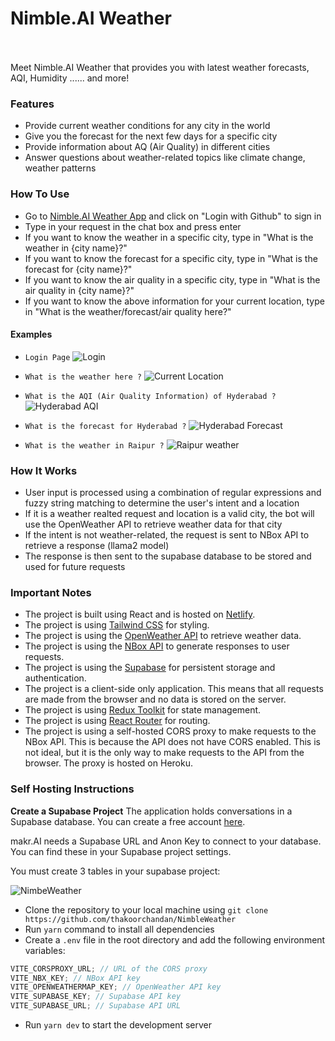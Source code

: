 # Nimble.AI Weather

</br></br>
Meet Nimble.AI Weather that provides you with latest weather forecasts, AQI, Humidity ...... and more!

### Features

-   Provide current weather conditions for any city in the world
-   Give you the forecast for the next few days for a specific city
-   Provide information about AQ (Air Quality) in different cities
-   Answer questions about weather-related topics like climate change, weather patterns 


### How To Use

-   Go to [Nimble.AI Weather App]() and click on "Login with Github" to sign in
-   Type in your request in the chat box and press enter
-   If you want to know the weather in a specific city, type in "What is the weather in {city name}?"
-   If you want to know the forecast for a specific city, type in "What is the forecast for {city name}?"
-   If you want to know the air quality in a specific city, type in "What is the air quality in {city name}?"
-   If you want to know the above information for your current location, type in "What is the weather/forecast/air quality here?"

#### Examples

-   `Login Page`
    <img src="https://github.com/thakoorchandan/NimbleWeather/blob/main/src/public/login_page.png?raw=true" alt="Login" style="max-width:400px">

-   `What is the weather here ?`
    <img src="https://github.com/thakoorchandan/NimbleWeather/blob/main/src/public/CurrentLocation.png?raw=true" alt="Current Location" style="max-width:400px">

-   `What is the AQI (Air Quality Information) of Hyderabad ?`
    <img src="https://github.com/thakoorchandan/NimbleWeather/blob/main/src/public/AQI.png?raw=true" alt="Hyderabad AQI" style="max-width:400px">

-   `What is the forecast for Hyderabad ?`
    <img src="https://github.com/thakoorchandan/NimbleWeather/blob/main/src/public/Forecast.png?raw=true" alt="Hyderabad Forecast" style="max-width:400px">

-   `What is the weather in Raipur ?`
    <img src="https://github.com/thakoorchandan/NimbleWeather/blob/main/src/public/Weather.png?raw=true" alt="Raipur weather" style="max-width:400px">


### How It Works

-   User input is processed using a combination of regular expressions and fuzzy string matching to determine the user's intent and a location
-   If it is a weather realted request and location is a valid city, the bot will use the OpenWeather API to retrieve weather data for that city
-   If the intent is not weather-related, the request is sent to NBox API to retrieve a response (llama2 model)
-   The response is then sent to the supabase database to be stored and used for future requests

### Important Notes

-   The project is built using React and is hosted on [Netlify](https://jazzy-pavlova-932105.netlify.app/).
-   The project is using [Tailwind CSS](https://tailwindcss.com/) for styling.
-   The project is using the [OpenWeather API](https://openweathermap.org/api) to retrieve weather data.
-   The project is using the [NBox API](https://nbox.ai/) to generate responses to user requests.
-   The project is using the [Supabase](https://supabase.io/) for persistent storage and authentication.
-   The project is a client-side only application. This means that all requests are made from the browser and no data is stored on the server.
-   The project is using [Redux Toolkit](https://redux-toolkit.js.org/) for state management.
-   The project is using [React Router](https://reactrouter.com/) for routing.
-   The project is using a self-hosted CORS proxy to make requests to the NBox API. This is because the API does not have CORS enabled. This is not ideal, but it is the only way to make requests to the API from the browser. The proxy is hosted on Heroku.

### Self Hosting Instructions

**Create a Supabase Project**
The application holds conversations in a Supabase database. You can create a free account [here](https://supabase.io/).

makr.AI needs a Supabase URL and Anon Key to connect to your database. You can find these in your Supabase project settings.

You must create 3 tables in your supabase project:

![NimbeWeather](https://github.com/thakoorchandan/NimbleWeather/blob/main/src/public/SupabaseSchema.png?raw=true)

-   Clone the repository to your local machine using `git clone https://github.com/thakoorchandan/NimbleWeather`
-   Run `yarn` command to install all dependencies
-   Create a `.env` file in the root directory and add the following environment variables:

```js
VITE_CORSPROXY_URL; // URL of the CORS proxy
VITE_NBX_KEY; // NBox API key
VITE_OPENWEATHERMAP_KEY; // OpenWeather API key
VITE_SUPABASE_KEY; // Supabase API key
VITE_SUPABASE_URL; // Supabase API URL
```

-   Run `yarn dev` to start the development server
